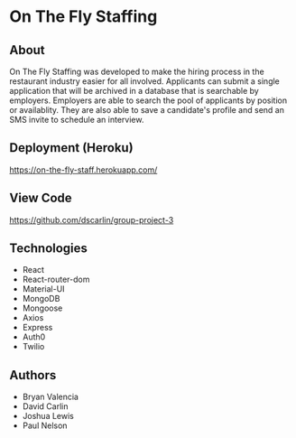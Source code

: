# On The Fly Staffing

## About 

On The Fly Staffing was developed to make the hiring process in the restaurant industry easier for all involved.  Applicants can submit a single application that will be archived in a database that is searchable by employers.  Employers are able to search the pool of applicants by position or availablity.  They are also able to save a candidate's profile and send an SMS invite to schedule an interview. 

## Deployment (Heroku)

https://on-the-fly-staff.herokuapp.com/

## View Code

https://github.com/dscarlin/group-project-3

## Technologies

* React 
* React-router-dom
* Material-UI
* MongoDB
* Mongoose
* Axios
* Express
* Auth0
* Twilio

## Authors

* Bryan Valencia
* David Carlin
* Joshua Lewis
* Paul Nelson

